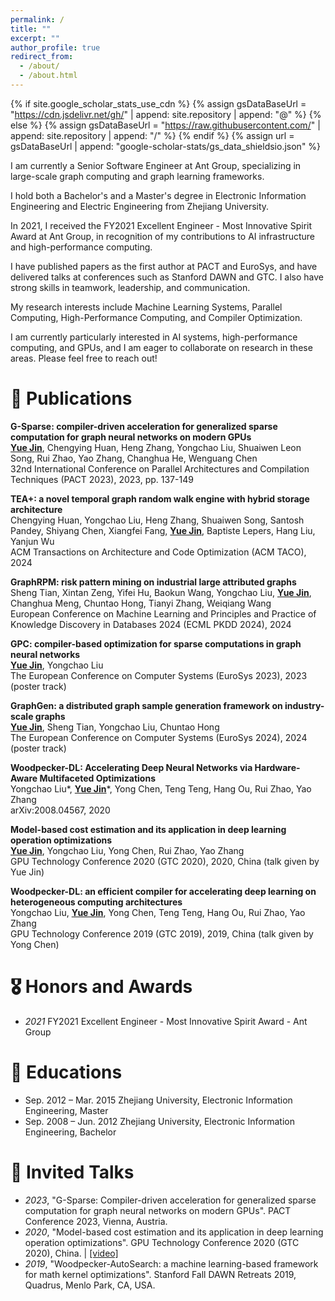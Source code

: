 ```yaml
---
permalink: /
title: ""
excerpt: ""
author_profile: true
redirect_from: 
  - /about/
  - /about.html
---
```


{% if site.google_scholar_stats_use_cdn %}
{% assign gsDataBaseUrl = "https://cdn.jsdelivr.net/gh/" | append: site.repository | append: "@" %}
{% else %}
{% assign gsDataBaseUrl = "https://raw.githubusercontent.com/" | append: site.repository | append: "/" %}
{% endif %}
{% assign url = gsDataBaseUrl | append: "google-scholar-stats/gs_data_shieldsio.json" %}

<span class='anchor' id='about-me'></span>
I am currently a Senior Software Engineer at Ant Group, specializing in large-scale graph computing and graph learning frameworks.

I hold both a Bachelor's and a Master's degree in Electronic Information Engineering and Electric Engineering from Zhejiang University.

In 2021, I received the FY2021 Excellent Engineer - Most Innovative Spirit Award at Ant Group, in recognition of my contributions to AI infrastructure and high-performance computing.

I have published papers as the first author at PACT and EuroSys, and have delivered talks at conferences such as Stanford DAWN and GTC. I also have strong skills in teamwork, leadership, and communication.

My research interests include Machine Learning Systems, Parallel Computing, High-Performance Computing, and Compiler Optimization.

I am currently particularly interested in AI systems, high-performance computing, and GPUs, and I am eager to collaborate on research in these areas. Please feel free to reach out!



<!-- 
I am currently a senior software engineer at Ant Group in Hangzhou, China, focusing on large-scale graph computing and learning. 

I hold both a bachelor's and a master's degree in Electronic Information Engineering from Zhejiang University.

My research interests encompass: Machine Learning Systems, Parallel Computing, High-Performance Computing, and Compiler Optimization.

这是一个多行注释的示例。
它可以跨多行书写。
Markdown 不会解析这部分内容。
# 🔥 News
- *2024.06*: &nbsp;🎉🎉 Our paper "GraphRPM: Risk Pattern Mining on Industrial Large Attributed Graphs"  has got accepted by ECML PKDD 2024

-->

# 📝 Publications 
**G-Sparse: compiler-driven acceleration for generalized sparse computation for graph neural networks on modern GPUs**<br>
**<u>Yue Jin</u>**, Chengying Huan, Heng Zhang, Yongchao Liu, Shuaiwen Leon Song, Rui Zhao, Yao Zhang, Changhua He, Wenguang Chen<br>
32nd International Conference on Parallel Architectures and Compilation Techniques (PACT 2023), 2023, pp. 137-149<br>

**TEA+: a novel temporal graph random walk engine with hybrid storage architecture**<br>
Chengying Huan, Yongchao Liu, Heng Zhang, Shuaiwen Song, Santosh Pandey, Shiyang Chen, Xiangfei Fang, **<u>Yue Jin</u>**, Baptiste Lepers, Hang Liu, Yanjun Wu<br>
ACM Transactions on Architecture and Code Optimization (ACM TACO), 2024<br>

**GraphRPM: risk pattern mining on industrial large attributed graphs**<br>
Sheng Tian, Xintan Zeng, Yifei Hu, Baokun Wang, Yongchao Liu, **<u>Yue Jin</u>**, Changhua Meng, Chuntao Hong, Tianyi Zhang, Weiqiang Wang<br>
European Conference on Machine Learning and Principles and Practice of Knowledge Discovery in Databases 2024 (ECML PKDD 2024), 2024<br>

**GPC: compiler-based optimization for sparse computations in graph neural networks**<br>
**<u>Yue Jin</u>**, Yongchao Liu<br>
The European Conference on Computer Systems (EuroSys 2023), 2023 (poster track)<br>

**GraphGen: a distributed graph sample generation framework on industry-scale graphs**<br>
**<u>Yue Jin</u>**, Sheng Tian, Yongchao Liu, Chuntao Hong<br>
The European Conference on Computer Systems (EuroSys 2024), 2024 (poster track)<br>

**Woodpecker-DL: Accelerating Deep Neural Networks via Hardware-Aware Multifaceted Optimizations**<br>
Yongchao Liu*, **<u>Yue Jin</u>***, Yong Chen, Teng Teng, Hang Ou, Rui Zhao, Yao Zhang<br>
arXiv:2008.04567, 2020<br>

**Model-based cost estimation and its application in deep learning operation optimizations**<br>
**<u>Yue Jin</u>**, Yongchao Liu, Yong Chen, Rui Zhao, Yao Zhang<br>
GPU Technology Conference 2020 (GTC 2020), 2020, China (talk given by Yue Jin)<br>

**Woodpecker-DL: an efficient compiler for accelerating deep learning on heterogeneous computing architectures**<br>
Yongchao Liu, **<u>Yue Jin</u>**, Yong Chen, Teng Teng, Hang Ou, Rui Zhao, Yao Zhang<br>
GPU Technology Conference 2019 (GTC 2019), 2019, China (talk given by Yong Chen)<br>


# 🎖 Honors and Awards
- *2021* FY2021 Excellent Engineer - Most Innovative Spirit Award - Ant Group

# 📖 Educations
- Sep. 2012 – Mar. 2015 Zhejiang University, Electronic Information Engineering, Master
- Sep. 2008 – Jun. 2012 Zhejiang University, Electronic Information Engineering, Bachelor

# 💬 Invited Talks
- *2023*, "G-Sparse: Compiler-driven acceleration for generalized sparse computation for graph neural networks on modern GPUs". PACT Conference 2023, Vienna, Austria.
- *2020*, "Model-based cost estimation and its application in deep learning operation optimizations". GPU Technology Conference 2020 (GTC 2020), China. \| [\[video\]](https://www.nvidia.cn/on-demand/session/gtccn2020-cns20774/) 
- *2019*, "Woodpecker-AutoSearch: a machine learning-based framework for math kernel optimizations". Stanford Fall DAWN Retreats 2019, Quadrus, Menlo Park, CA, USA.

